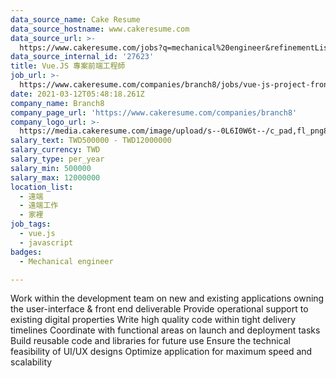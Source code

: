 ```yaml
---
data_source_name: Cake Resume
data_source_hostname: www.cakeresume.com
data_source_url: >-
  https://www.cakeresume.com/jobs?q=mechanical%20engineer&refinementList%5Blang_name%5D%5B0%5D=English&refinementList%5Bsalary_type%5D=per_year&range%5Bsalary_range%5D%5Bmin%5D=1000000&page=3
data_source_internal_id: '27623'
title: Vue.JS 專案前端工程師
job_url: >-
  https://www.cakeresume.com/companies/branch8/jobs/vue-js-project-front-end-engineer
date: 2021-03-12T05:48:18.261Z
company_name: Branch8
company_page_url: 'https://www.cakeresume.com/companies/branch8'
company_logo_url: >-
  https://media.cakeresume.com/image/upload/s--0L6I0W6t--/c_pad,fl_png8,h_200,w_200/v1588582368/zgvegyuacdvj610yiaky.png
salary_text: TWD500000 - TWD12000000
salary_currency: TWD
salary_type: per_year
salary_min: 500000
salary_max: 12000000
location_list:
  - 遠端
  - 遠端工作
  - 家裡
job_tags:
  - vue.js
  - javascript
badges:
  - Mechanical engineer

---
```


Work within the development team on new and existing applications owning the user-interface & front end deliverable Provide operational support to existing digital properties Write high quality code within tight delivery timelines Coordinate with functional areas on launch and deployment tasks Build reusable code and libraries for future use Ensure the technical feasibility of UI/UX designs Optimize application for maximum speed and scalability